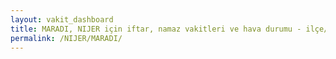 ```yaml
---
layout: vakit_dashboard
title: MARADI, NIJER için iftar, namaz vakitleri ve hava durumu - ilçe/eyalet seç
permalink: /NIJER/MARADI/
---
```


<script type="text/javascript">
  var GLOBAL_COUNTRY = 'NIJER';
  var GLOBAL_CITY = 'MARADI';
  var GLOBAL_STATE = '';
  var lat = 72;
  var lon = 21;
</script>
